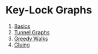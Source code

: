 # Key-Lock Graphs

1. [Basics](notebooks/basics.ipynb)
2. [Tunnel Graphs](notebooks/tunnel.ipynb)
3. [Greedy Walks](notebooks/greedy.ipynb)
4. [Gluing](notebooks/gluing.ipynb)
